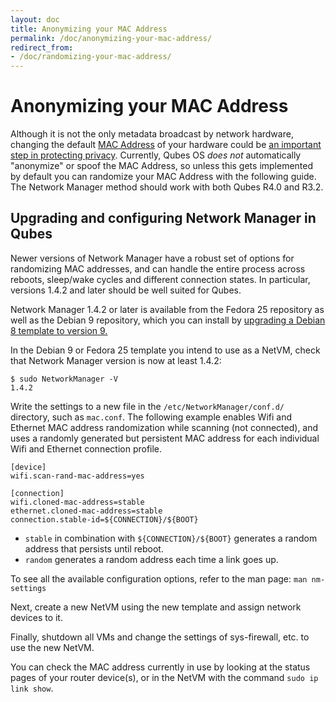 ```yaml
---
layout: doc
title: Anonymizing your MAC Address
permalink: /doc/anonymizing-your-mac-address/
redirect_from:
- /doc/randomizing-your-mac-address/
---
```


Anonymizing your MAC Address
============================

Although it is not the only metadata broadcast by network hardware, changing the default [MAC Address](https://en.wikipedia.org/wiki/MAC_address) of your hardware could be [an important step in protecting privacy](https://tails.boum.org/contribute/design/MAC_address/#index1h1).
Currently, Qubes OS *does not* automatically "anonymize" or spoof the MAC Address, so unless this gets implemented by default you can randomize your MAC Address with the following guide.
The Network Manager method should work with both Qubes R4.0 and R3.2.


## Upgrading and configuring Network Manager in Qubes

Newer versions of Network Manager have a robust set of options for randomizing MAC addresses, and can handle the entire process across reboots, sleep/wake cycles and different connection states.
In particular, versions 1.4.2 and later should be well suited for Qubes.

Network Manager 1.4.2 or later is available from the Fedora 25 repository as well as the Debian 9 repository, which you can install by [upgrading a Debian 8 template to version 9.](/doc/debian-template-upgrade-8/) 

In the Debian 9 or Fedora 25 template you intend to use as a NetVM, check that Network Manager version is now at least 1.4.2:

~~~
$ sudo NetworkManager -V
1.4.2
~~~

Write the settings to a new file in the `/etc/NetworkManager/conf.d/` directory, such as `mac.conf`.
The following example enables Wifi and Ethernet MAC address randomization while scanning (not connected), and uses a randomly generated but persistent MAC address for each individual Wifi and Ethernet connection profile.

~~~
[device]
wifi.scan-rand-mac-address=yes

[connection]
wifi.cloned-mac-address=stable
ethernet.cloned-mac-address=stable
connection.stable-id=${CONNECTION}/${BOOT}
~~~

* `stable` in combination with `${CONNECTION}/${BOOT}` generates a random address that persists until reboot.
* `random` generates a random address each time a link goes up.

To see all the available configuration options, refer to the man page: `man nm-settings`

Next, create a new NetVM using the new template and assign network devices to it.

Finally, shutdown all VMs and change the settings of sys-firewall, etc. to use the new NetVM.

You can check the MAC address currently in use by looking at the status pages of your router device(s), or in the NetVM with the command `sudo ip link show`.
